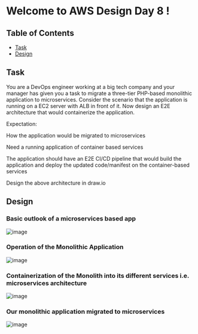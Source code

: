 # Welcome to AWS Design Day 8 !


## Table of Contents

- [Task](#task)
- [Design](#design)


## Task

You are a DevOps engineer working at a big tech company and your manager has given you a task to migrate a three-tier PHP-based monolithic application to microservices. Consider the scenario that the application is running on a EC2 server with ALB in front of it. Now design an E2E architecture that would containerize the application.

Expectation:

How the application would be migrated to microservices

Need a running application of container based services

The application should have an E2E CI/CD pipeline that would build the application and deploy the updated code/manifest on the container-based services

Design the above architecture in draw.io 
 




## Design

### Basic outlook of a microservices based app

![image](https://user-images.githubusercontent.com/121339168/235538140-d5481f6e-00b7-4ce9-9f9a-faa99b420482.png)


### Operation of the Monolithic Application

![image](https://user-images.githubusercontent.com/121339168/236127031-8bf35a33-38bb-4bd6-92bd-33ab6d2ba256.png)


### Containerization of the Monolith into its different services i.e. microservices architecture

![image](https://user-images.githubusercontent.com/121339168/236127314-ff4fdfeb-7de8-4e15-9bc5-6a2e1f908a45.png)


### Our monolithic application migrated to microservices

![image](https://user-images.githubusercontent.com/121339168/236127465-51161727-fbc4-4975-a499-f3bcf12c7d06.png)
